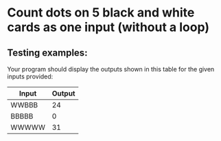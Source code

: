 # Count dots on 5 black and white cards as one input (without a loop)

## Testing examples:

Your program should display the outputs shown in this table for the given
inputs provided:

| Input | Output |
|-------|--------|
| WWBBB | 24     |
| BBBBB | 0      |
| WWWWW | 31     |
